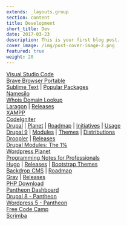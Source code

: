 ```yaml
---
extends: _layouts.group
section: content
title: Development
short_title: Dev
date: 2017-03-23
description: This is your first blog post.
cover_image: /img/post-cover-image-2.png
featured: true
weight: 20
---
```

<div class="grid grid-cols-1 xl:grid-cols-2">
        <div>
            <a href="https://code.visualstudio.com/download">Visual Studio Code</a>
        </div>
    <div>
            <a href="https://github.com/portapps/brave-portable/releases">Brave Browser Portable</a>
        </div>
        <div>
            <a href="https://www.sublimetext.com/3">Sublime Text</a>
         | <a href="https://packagecontrol.io/browse/popular">Popular Packages</a>
     </div>
        <div>
            <a href="http://www.namesilo.com">Namesilo</a>
        </div>
        <div>
            <a href="https://www.whois.com/whois/">Whois Domain Lookup</a>
        </div>
        <div>
            <a href="http://www.laragon.org/">Laragon</a>
         | <a href="https://github.com/leokhoa/laragon/releases">Releases</a>
     </div>
        <div>
            <a href="https://www.apachefriends.org/download.html">XAMPP</a>
        </div>
        <div>
            <a href="http://www.codeigniter.com/">CodeIgniter</a>
        </div>
        <div>
            <a href="http://drupal.org/">Drupal</a>
         | <a href="http://drupal.org/planet">Planet</a>
         | <a href="https://www.drupal.org/core/roadmap">Roadmap</a>
         | <a href="https://www.drupal.org/about/strategic-initiatives">Initiatives</a>
         | <a href="https://www.drupal.org/project/usage/">Usage</a>
         </div>
        <div>
        <a href="https://www.drupal.org/about/9">Drupal 9</a>
         | <a href="https://www.drupal.org/project/project_module?f%5B0%5D=&amp;f%5B1%5D=&amp;f%5B2%5D=&amp;f%5B3%5D=sm_core_compatibility%3A9&amp;f%5B4%5D=sm_field_project_type%3Afull&amp;f%5B5%5D=&amp;f%5B6%5D=&amp;text=&amp;solrsort=ds_project_latest_release+desc&amp;op=Search">Modules</a>
         | <a href="https://www.drupal.org/project/project_theme?f%5B0%5D=&amp;f%5B1%5D=&amp;f%5B2%5D=sm_core_compatibility%3A9&amp;f%5B3%5D=sm_field_project_type%3Afull&amp;f%5B4%5D=&amp;f%5B5%5D=&amp;text=&amp;solrsort=ds_project_latest_release+desc&amp;op=Search">Themes</a>
         | <a href="https://www.drupal.org/project/project_distribution?f%5B0%5D=&amp;f%5B1%5D=&amp;f%5B2%5D=sm_core_compatibility%3A9&amp;f%5B3%5D=sm_field_project_type%3Afull&amp;f%5B4%5D=&amp;f%5B5%5D=&amp;text=&amp;solrsort=ds_project_latest_release+desc&amp;op=Search">Distributions</a>
     </div>
        <div>
            <a href="https://github.com/droptica/droopler_project/releases">Droopler</a>
         | <a href="https://www.drupal.org/project/droopler/releases">Releases</a>
     </div>
        <div>
            <a href="http://gogrow.org/tutorials">Drupal Modules: The 1%</a>
        </div>
        <div>
            <a href="http://planet.wordpress.org">Wordpress Planet</a>
        </div>
        <div>
            <a href="http://goalkicker.com/">Programming Notes for Professionals</a>
        </div>
        <div>
            <a href="https://gohugo.io/">Hugo</a>
          | <a href="https://github.com/gohugoio/hugo/releases">Releases</a>
         | <a href="https://themes.gohugo.io/tags/bootstrap/">Bootstrap Themes</a>
     </div>
        <div>
            <a href="http://backdropcms.org">Backdrop CMS</a>
         | <a href="http://backdropcms.org/roadmap">Roadmap</a>
     </div>
        <div>
            <a href="http://getgrav.org/">Grav</a>
         | <a href="https://github.com/getgrav/grav/releases">Releases</a>
     </div>
        <div>
            <a href="http://php-download.com/">PHP Download</a>
        </div>
        <div>
            <a href="http://dashboard.pantheon.io">Pantheon Dashboard</a>
        </div>
        <div>
            <a href="http://dev-drpl-8.pantheonsite.io">Drupal 8 - Pantheon</a>
        </div>
        <div>
            <a href="http://dev-wp4.pantheonsite.io/wp-admin/">Wordpress 5 - Pantheon</a>
        </div>
        <div>
            <a href="https://learn.freecodecamp.org/">Free Code Camp</a>
        </div>
        <div>
            <a href="https://scrimba.com/">Scrimba</a>
        </div>
      </div>
